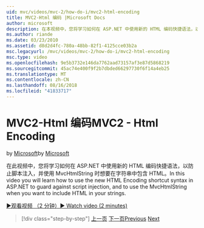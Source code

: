 ```yaml
---
uid: mvc/videos/mvc-2/how-do-i/mvc2-html-encoding
title: MVC2-Html 编码 |Microsoft Docs
author: microsoft
description: 在本视频中，您将学习如何在 ASP.NET 中使用新的 HTML 编码快捷语法，以防止脚本注入，并使用 MvcHtmlString 时...
ms.author: riande
ms.date: 03/23/2010
ms.assetid: d8d2d4fc-780a-48bb-82f1-4125cce03b2a
msc.legacyurl: /mvc/videos/mvc-2/how-do-i/mvc2-html-encoding
msc.type: video
ms.openlocfilehash: 9e5b3732e146da7762aad73157af3e87d5868219
ms.sourcegitcommit: 45ac74e400f9f2b7dbded66297730f6f14a4eb25
ms.translationtype: MT
ms.contentlocale: zh-CN
ms.lasthandoff: 08/16/2018
ms.locfileid: "41833717"
---
```

<a name="mvc2---html-encoding"></a><span data-ttu-id="995cf-103">MVC2-Html 编码</span><span class="sxs-lookup"><span data-stu-id="995cf-103">MVC2 - Html Encoding</span></span>
====================
<span data-ttu-id="995cf-104">by [Microsoft](https://github.com/microsoft)</span><span class="sxs-lookup"><span data-stu-id="995cf-104">by [Microsoft](https://github.com/microsoft)</span></span>

<span data-ttu-id="995cf-105">在此视频中，您将学习如何在 ASP.NET 中使用新的 HTML 编码快捷语法，以防止脚本注入，并使用 MvcHtmlString 时想要在字符串中包含 HTML。</span><span class="sxs-lookup"><span data-stu-id="995cf-105">In this video you will learn how to use the new HTML Encoding shortcut syntax in ASP.NET to guard against script injection, and to use the MvcHtmlString when you want to include HTML in your strings.</span></span>

[<span data-ttu-id="995cf-106">&#9654;观看视频 （2 分钟）</span><span class="sxs-lookup"><span data-stu-id="995cf-106">&#9654; Watch video (2 minutes)</span></span>](https://channel9.msdn.com/Blogs/ASP-NET-Site-Videos/mvc2-html-encoding)

> [!div class="step-by-step"]
> <span data-ttu-id="995cf-107">[上一页](how-do-i-use-httpverbs-attributes-in-an-mvc-application.md)
> [下一页](mvc2-stronglytyped-helpers.md)</span><span class="sxs-lookup"><span data-stu-id="995cf-107">[Previous](how-do-i-use-httpverbs-attributes-in-an-mvc-application.md)
[Next](mvc2-stronglytyped-helpers.md)</span></span>
